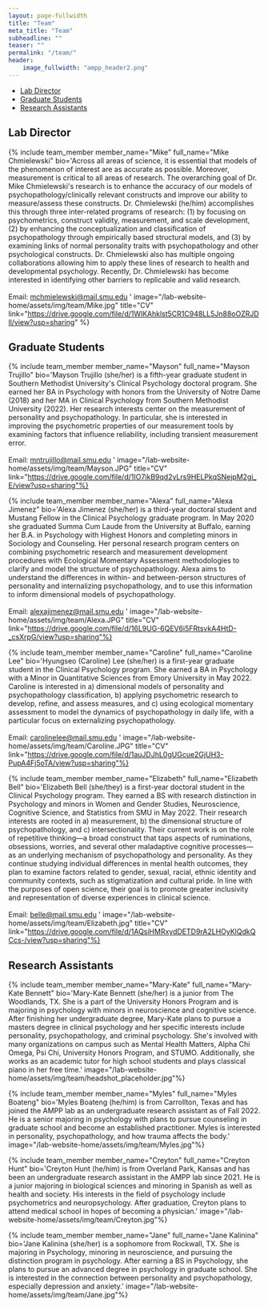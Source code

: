 ```yaml
---
layout: page-fullwidth
title: "Team"
meta_title: "Team"
subheadline: ""
teaser: ""
permalink: "/team/"
header:
    image_fullwidth: "ampp_header2.png"
---
```


<div data-magellan-expedition="fixed">
  <ul class="sub-nav">
    <li data-magellan-arrival="Lab Director"><a href="#Lab Director">Lab Director</a></li>
    <li data-magellan-arrival="Graduate_Students"><a href="#Graduate_Students">Graduate Students</a></li>
    <li data-magellan-arrival="Research Assistants"><a href="#Research Assistants">Research Assistants</a></li>
  </ul>
</div>

<h2 data-magellan-destination="Lab Director">Lab Director</h2>
<a name="Lab Director"></a>

{% include team_member member_name="Mike" full_name="Mike Chmielewski" bio='Across all areas of science, it is essential that models of the phenomenon of interest are as accurate as possible. Moreover, measurement is critical to all areas of research. The overarching goal of Dr. Mike Chmielewski&#39;s research is to enhance the accuracy of our models of psychopathology/clinically relevant constructs and improve our ability to measure/assess these constructs. Dr. Chmielewski (he/him) accomplishes this through three inter-related programs of research: (1) by focusing on psychometrics, construct validity, measurement, and scale development, (2) by enhancing the conceptualization and classification of psychopathology through empirically based structural models, and (3) by examining links of normal personality traits with psychopathology and other psychological constructs.  Dr. Chmielewski also has multiple ongoing collaborations allowing him to apply these lines of research to health and developmental psychology.  Recently, Dr. Chmielewski has become interested in identifying other barriers to replicable and valid research. <br> <br> Email: <a href="mailto:mchmielewski@mail.smu.edu"> mchmielewski@mail.smu.edu </a>' image="/lab-website-home/assets/img/team/Mike.jpg" title="CV" link="https://drive.google.com/file/d/1WlKAhklst5CR1C948LL5Jn88oOZRJDll/view?usp=sharing" %}

<h2 data-magellan-destination="Graduate_Students">Graduate Students</h2>
<a name="Graduate_Students"></a>

{% include team_member member_name="Mayson" full_name="Mayson Trujillo" bio='Mayson Trujillo (she/her) is a fifth-year graduate student in Southern Methodist University&#39;s Clinical Psychology doctoral program. She earned her BA in Psychology with honors from the University of Notre Dame (2018) and her MA in Clinical Psychology from Southern Methodist University (2022). Her research interests center on the measurement of personality and psychopathology. In particular, she is interested in improving the psychometric properties of our measurement tools by examining factors that influence reliability, including transient measurement error. <br> <br> Email: <a href="mailto:mntrujillo@mail.smu.edu"> mntrujillo@mail.smu.edu </a>' image="/lab-website-home/assets/img/team/Mayson.JPG" title="CV" link="https://drive.google.com/file/d/1IO7ikB9qd2yLrs9HELPkqSNejpM2gj_E/view?usp=sharing"%}

{% include team_member member_name="Alexa" full_name="Alexa Jimenez" bio='Alexa Jimenez (she/her) is a third-year doctoral student and Mustang Fellow in the Clinical Psychology graduate program. In May 2020 she graduated Summa Cum Laude from the University at Buffalo, earning her B.A. in Psychology with Highest Honors and completing minors in Sociology and Counseling. Her personal research program centers on combining psychometric research and measurement development procedures with Ecological Momentary Assessment methodologies to clarify and model the structure of psychopathology. Alexa aims to understand the differences in within- and between-person structures of personality and internalizing psychopathology, and to use this information to inform dimensional models of psychopathology. <br> <br> Email: <a href="mailto:alexajimenez@mail.smu.edu"> alexajimenez@mail.smu.edu </a>' image="/lab-website-home/assets/img/team/Alexa.JPG" title="CV" link="https://drive.google.com/file/d/16L9UG-6QEV6i5FRtsvkA4HtD-_csXrpG/view?usp=sharing"%}

{% include team_member member_name="Caroline" full_name="Caroline Lee" bio='Hyungseo (Caroline) Lee (she/her) is a first-year graduate student in the Clinical Psychology program. She earned a BA in Psychology with a Minor in Quantitative Sciences from Emory University in May 2022. Caroline is interested in a)  dimensional models of personality and psychopathology classification, b) applying psychometric research to develop, refine, and assess measures, and c) using ecological momentary assessment to model the dynamics of psychopathology in daily life, with a particular focus on externalizing psychopathology. <br> <br> Email: <a href="mailto:carolinelee@mail.smu.edu"> carolinelee@mail.smu.edu </a>' image="/lab-website-home/assets/img/team/Caroline.JPG" title="CV" link="https://drive.google.com/file/d/1auJDJhL0gUGcue2GjUH3-PupA4Fj5oTA/view?usp=sharing"%}

{% include team_member member_name="Elizabeth" full_name="Elizabeth Bell" bio='Elizabeth Bell (she/they) is a first-year doctoral student in the Clinical Psychology program. They earned a BS with research distinction in Psychology and minors in Women and Gender Studies, Neuroscience, Cognitive Science, and Statistics from SMU in May 2022. Their research interests are rooted in a) measurement, b) the dimensional structure of psychopathology, and c) intersectionality. Their current work is on the role of repetitive thinking—a broad construct that taps aspects of ruminations, obsessions, worries, and several other maladaptive cognitive processes—as an underlying mechanism of psychopathology and personality. As they continue studying individual differences in mental health outcomes, they plan to examine factors related to gender, sexual, racial, ethnic identity and community contexts, such as stigmatization and cultural pride. In line with the purposes of open science, their goal is to promote greater inclusivity and representation of diverse experiences in clinical science. <br> <br> Email: <a href="mailto:belle@mail.smu.edu"> belle@mail.smu.edu </a>' image="/lab-website-home/assets/img/team/Elizabeth.jpg" title="CV" link="https://drive.google.com/file/d/1AQsiHMRxydDETD9rA2LHOyKlQdkQCcs-/view?usp=sharing"%}

<h2 data-magellan-destination="Research Assistants">Research Assistants</h2>
<a name="Research Assistants"></a>

{% include team_member member_name="Mary-Kate" full_name="Mary-Kate Bennett" bio='Mary-Kate Bennett (she/her) is a junior from The Woodlands, TX. She is a part of the University Honors Program and is majoring in psychology with minors in neuroscience and cognitive science. After finishing her undergraduate degree, Mary-Kate plans to pursue a masters degree in clinical psychology and her specific interests include personality, psychopathology, and criminal psychology. She&#39;s involved with many organizations on campus such as Mental Health Matters, Alpha Chi Omega, Psi Chi, University Honors Program, and STUMO. Additionally, she works as an academic tutor for high school students and plays classical piano in her free time.' image="/lab-website-home/assets/img/team/headshot_placeholder.jpg"%}

{% include team_member member_name="Myles" full_name="Myles Boateng" bio='Myles Boateng (he/him) is from Carrollton, Texas and has joined the AMPP lab as an undergraduate research assistant as of Fall 2022.  He is a senior majoring in psychology with plans to pursue counseling in graduate school and become an established practitioner. Myles is interested in personality, psychopathology, and how trauma affects the body.' image="/lab-website-home/assets/img/team/Myles.jpg"%}

{% include team_member member_name="Creyton" full_name="Creyton Hunt" bio='Creyton Hunt (he/him) is from Overland Park, Kansas and has been an undergraduate research assistant in the AMPP lab since 2021. He is a junior majoring in biological sciences and minoring in Spanish as well as health and society. His interests in the field of psychology include psychometrics and neuropsychology. After graduation, Creyton plans to attend medical school in hopes of becoming a physician.' image="/lab-website-home/assets/img/team/Creyton.jpg"%}

{% include team_member member_name="Jane" full_name="Jane Kalinina" bio='Jane Kalinina (she/her) is a sophomore from Rockwall, TX. She is majoring in Psychology, minoring in neuroscience, and pursuing the distinction program in psychology. After earning a BS in Psychology, she plans to pursue an advanced degree in psychology in graduate school. She is interested in the connection between personality and psychopathology, especially depression and anxiety.' image="/lab-website-home/assets/img/team/Jane.jpg"%}

